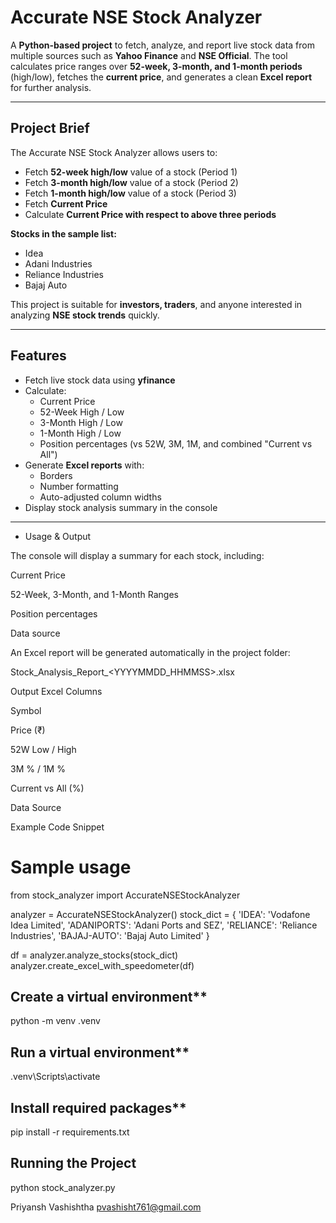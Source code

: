 # Accurate NSE Stock Analyzer

A **Python-based project** to fetch, analyze, and report live stock data from multiple sources such as **Yahoo Finance** and **NSE Official**. The tool calculates price ranges over **52-week, 3-month, and 1-month periods** (high/low), fetches the **current price**, and generates a clean **Excel report** for further analysis.

---

## Project Brief

The Accurate NSE Stock Analyzer allows users to:

- Fetch **52-week high/low** value of a stock (Period 1)  
- Fetch **3-month high/low** value of a stock (Period 2)  
- Fetch **1-month high/low** value of a stock (Period 3)  
- Fetch **Current Price**  
- Calculate **Current Price with respect to above three periods**

**Stocks in the sample list:**

- Idea  
- Adani Industries  
- Reliance Industries  
- Bajaj Auto  

This project is suitable for **investors, traders**, and anyone interested in analyzing **NSE stock trends** quickly.

---

## Features

- Fetch live stock data using **yfinance**  
- Calculate:  
  - Current Price  
  - 52-Week High / Low  
  - 3-Month High / Low  
  - 1-Month High / Low  
  - Position percentages (vs 52W, 3M, 1M, and combined "Current vs All")  
- Generate **Excel reports** with:  
  - Borders  
  - Number formatting  
  - Auto-adjusted column widths  
- Display stock analysis summary in the console

---

- Usage & Output

The console will display a summary for each stock, including:

Current Price

52-Week, 3-Month, and 1-Month Ranges

Position percentages

Data source

An Excel report will be generated automatically in the project folder:

Stock_Analysis_Report_<YYYYMMDD_HHMMSS>.xlsx

Output Excel Columns

Symbol

Price (₹)

52W Low / High

3M % / 1M %

Current vs All (%)

Data Source

Example Code Snippet
# Sample usage
from stock_analyzer import AccurateNSEStockAnalyzer

analyzer = AccurateNSEStockAnalyzer()
stock_dict = {
    'IDEA': 'Vodafone Idea Limited',
    'ADANIPORTS': 'Adani Ports and SEZ',
    'RELIANCE': 'Reliance Industries',
    'BAJAJ-AUTO': 'Bajaj Auto Limited'
}

df = analyzer.analyze_stocks(stock_dict)
analyzer.create_excel_with_speedometer(df)

## Create a virtual environment**
python -m venv .venv

## Run a virtual environment**
.venv\Scripts\activate

## Install required packages**
pip install -r requirements.txt

## Running the Project
python stock_analyzer.py

Priyansh Vashishtha
pvashisht761@gmail.com

